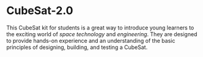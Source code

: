 # CubeSat-2.0
This CubeSat kit for students is a great way to introduce young learners to the exciting world of *space technology* and *engineering*. They are designed to provide hands-on experience and an understanding of the basic principles of designing, building, and testing a CubeSat.
